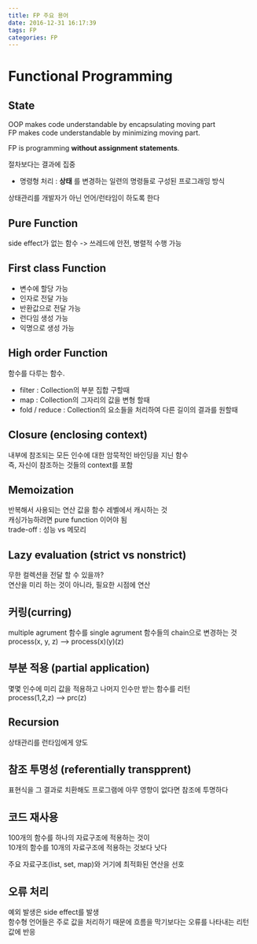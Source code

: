 ```yaml
---
title: FP 주요 용어
date: 2016-12-31 16:17:39
tags: FP
categories: FP
---
```

# Functional Programming

## State
OOP makes code understandable by encapsulating moving part  
FP makes code understandable by minimizing moving part.

FP is programming **without assignment statements**.

절차보다는 결과에 집중
  - 명령형 처리 : **상태** 를 변경하는 일련의 명령들로 구성된 프로그래밍 방식

상태관리를 개발자가 아닌 언어/런타임이 하도록 한다

## Pure Function
side effect가 없는 함수 -> 쓰레드에 안전, 병렬적 수행 가능

## First class Function
- 변수에 할당 가능
- 인자로 전달 가능
- 반환값으로 전달 가능
- 런다임 생성 가능
- 익명으로 생성 가능

## High order Function
함수를 다루는 함수.
- filter : Collection의 부분 집합 구할때
- map : Collection의 그자리의 값을 변형 할때
- fold / reduce : Collection의 요소들을 처리하여 다른 길이의 결과를 원할때

## Closure (enclosing context)
내부에 참조되는 모든 인수에 대한 암묵적인 바인딩을 지닌 함수  
즉, 자신이 참조하는 것들의 context를 포함  

## Memoization
반복해서 사용되는 연산 값을 함수 레벨에서 캐시하는 것  
캐싱가능하려면 pure function 이어야 됨  
trade-off : 성능 vs 메모리

## Lazy evaluation (strict vs nonstrict)
무한 컬렉션을 전달 할 수 있을까?  
연산을 미리 하는 것이 아니라, 필요한 시점에 연산  

## 커링(curring)
multiple agrument 함수를 single agrument 함수들의 chain으로 변경하는 것  
process(x, y, z) --> process(x)(y)(z)

## 부분 적용 (partial application)
몇몇 인수에 미리 값을 적용하고 나머지 인수만 받는 함수를 리턴  
process(1,2,z) --> prc(z)

## Recursion
상태관리를 런타임에게 양도

## 참조 투명성 (referentially transpprent)
표현식을 그 결과로 치환해도 프로그램에 아무 영향이 없다면 참조에 투명하다  

## 코드 재사용
100개의 함수를 하나의 자료구조에 적용하는 것이  
10개의 함수를 10개의 자료구조에 적용하는 것보다 낫다  

주요 자료구조(list, set, map)와 거기에 최적화된 연산을 선호

## 오류 처리
예외 발생은 side effect를 발생  
함수형 언어들은 주로 값을 처리하기 때문에 흐름을 막기보다는 오류를 나타내는 리턴 값에 반응  
